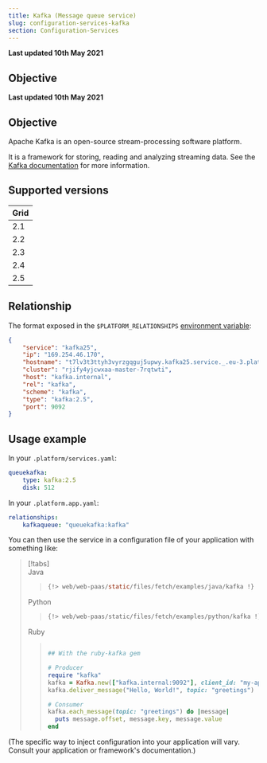 ```yaml
---
title: Kafka (Message queue service)
slug: configuration-services-kafka
section: Configuration-Services
---
```


**Last updated 10th May 2021**



## Objective  

**Last updated 10th May 2021**


## Objective  

Apache Kafka is an open-source stream-processing software platform.


It is a framework for storing, reading and analyzing streaming data. See the [Kafka documentation](https://kafka.apache.org/documentation) for more information.

## Supported versions

| **Grid** | 
|----------------------------------|  
|  2.1 |  
|  2.2 |  
|  2.3 |  
|  2.4 |  
|  2.5 |  

## Relationship

The format exposed in the ``$PLATFORM_RELATIONSHIPS`` [environment variable](../../development-variables#platformsh-provided-variables):

```json  
{
    "service": "kafka25",
    "ip": "169.254.46.170",
    "hostname": "t7lv3t3ttyh3vyrzgqguj5upwy.kafka25.service._.eu-3.platformsh.site",
    "cluster": "rjify4yjcwxaa-master-7rqtwti",
    "host": "kafka.internal",
    "rel": "kafka",
    "scheme": "kafka",
    "type": "kafka:2.5",
    "port": 9092
}
```  

## Usage example

In your ``.platform/services.yaml``:


```yaml   
queuekafka:
    type: kafka:2.5
    disk: 512
```  


In your ``.platform.app.yaml``:


```yaml   
relationships:
    kafkaqueue: "queuekafka:kafka"
```  




You can then use the service in a configuration file of your application with something like:

> [!tabs]      
> Java     
>> ``` java     
>> {!> web/web-paas/static/files/fetch/examples/java/kafka !}  
>> ```     
> Python     
>> ``` python     
>> {!> web/web-paas/static/files/fetch/examples/python/kafka !}  
>> ```     
> Ruby     
>> ``` ruby     
>> 
>> ## With the ruby-kafka gem
>> 
>> # Producer
>> require "kafka"
>> kafka = Kafka.new(["kafka.internal:9092"], client_id: "my-application")
>> kafka.deliver_message("Hello, World!", topic: "greetings")
>> 
>> # Consumer
>> kafka.each_message(topic: "greetings") do |message|
>>   puts message.offset, message.key, message.value
>> end
>> 
>> ```     

(The specific way to inject configuration into your application will vary. Consult your application or framework's documentation.)
